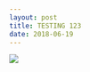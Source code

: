 ```yaml
---
layout: post
title: TESTING 123
date: 2018-06-19
---
```

<img src="https://ahhsca.github.io/blog/2018/06/19/CathedralRock.png">

